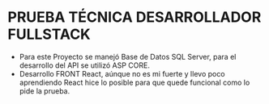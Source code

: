# PRUEBA TÉCNICA DESARROLLADOR FULLSTACK

- Para este Proyecto se manejó Base de Datos SQL Server, para el desarrollo del API se utilizó ASP CORE.
- Desarrollo FRONT React, aúnque no es mi fuerte y llevo poco aprendiendo React hice lo posible para que quede funcional como lo pide la prueba.

